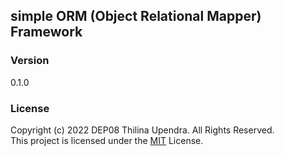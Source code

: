 ## simple ORM (Object Relational Mapper) Framework

### Version
0.1.0

### License
Copyright (c) 2022 DEP08 Thilina Upendra. All Rights Reserved. <br>
This project is licensed under the [MIT](LICENSE.txt) License.